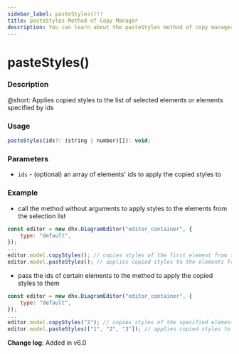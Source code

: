 ```yaml
---
sidebar_label: pasteStyles()!!
title: pasteStyles Method of Copy Manager
description: You can learn about the pasteStyles method of copy manager in the documentation of the DHTMLX JavaScript Diagram library. Browse developer guides and API reference, try out code examples and live demos, and download a free 30-day evaluation version of DHTMLX Diagram.
---
```


# pasteStyles()

### Description

@short: Applies copied styles to the list of selected elements or elements specified by ids

### Usage

~~~js
pasteStyles(ids?: (string | number)[]): void;
~~~

### Parameters

- `ids` - (optional) an array of elements' ids to apply the copied styles to

### Example

- call the method without arguments to apply styles to the elements from the selection list

~~~js {5-6}
const editor = new dhx.DiagramEditor("editor_container", { 
    type: "default", 
});
...
editor.model.copyStyles(); // copies styles of the first element from the selection list
editor.model.pasteStyles(); // applies copied styles to the elements from the selection list
~~~

- pass the ids of certain elements to the method to apply the copied styles to them

~~~js {5-6}
const editor = new dhx.DiagramEditor("editor_container", { 
    type: "default", 
});
...
editor.model.copyStyles("2"); // copies styles of the specified element
editor.model.pasteStyles(["1", "2", "3"]); // applies copied styles to the specified elements
~~~

**Change log**: Added in v6.0